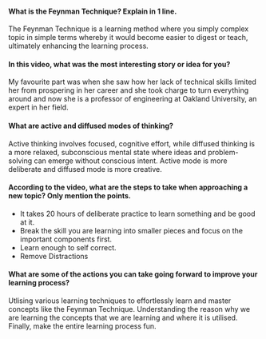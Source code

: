 #### What is the Feynman Technique? Explain in 1 line.

The Feynman Technique is a learning method where you simply complex topic in simple terms whereby it would become easier to digest or teach, ultimately enhancing the learning process.

#### In this video, what was the most interesting story or idea for you?

My favourite part was when she saw how her lack of technical skills limited her from prospering in her career and she took charge to turn everything around and now she is a professor of engineering at Oakland University, an expert in her field.

#### What are active and diffused modes of thinking?

Active thinking involves focused, cognitive effort, while diffused thinking is a more relaxed, subconscious mental state where ideas and problem-solving can emerge without conscious intent. Active mode is more deliberate and diffused mode is more creative.

#### According to the video, what are the steps to take when approaching a new topic? Only mention the points.

- It takes 20 hours of deliberate practice to learn something and be good at it.
- Break the skill you are learning into smaller pieces and focus on the important components first.
- Learn enough to self correct.
- Remove Distractions

#### What are some of the actions you can take going forward to improve your learning process?

Utlising various learning techniques to effortlessly learn and master concepts like the Feynman Technique. Understanding the reason why we are learning the concepts that we are learning and where it is utilised. Finally, make the entire learning process fun.